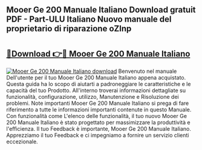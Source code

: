 ## Mooer Ge 200 Manuale Italiano Download gratuit PDF - Part-ULU Italiano Nuovo manuale del proprietario di riparazione oZlnp

# <h2><a href="http://dfewcp.blite.top/?on=Mooer+Ge+200+Manuale+Italiano">🔗Download 👉🔴 Mooer Ge 200 Manuale Italiano</a></h2>

[![Mooer Ge 200 Manuale Italiano download](https://i.imgur.com/lujVjoI.png)](http://dfewcp.blite.top/?on=Mooer+Ge+200+Manuale+Italiano)
Benvenuto nel manuale Dell'utente per il tuo Mooer Ge 200 Manuale Italiano appena acquistato. Questa guida ha lo scopo di aiutarti a padroneggiare le caratteristiche e le capacità del tuo Prodotto. All'interno troverai informazioni dettagliate su funzionalità, configurazione, utilizzo, Manutenzione e Risoluzione dei problemi. Note importanti Mooer Ge 200 Manuale Italiano si prega di fare riferimento a tutte le informazioni importanti contenute in questo Manuale. Con funzionalità come L'elenco delle funzionalità, il tuo nuovo Mooer Ge 200 Manuale Italiano è stato progettato per massimizzare la produttività e l'efficienza. Il tuo Feedback è importante, Mooer Ge 200 Manuale Italiano. Apprezziamo il tuo Feedback e ci impegniamo a fornire un servizio clienti eccezionale.
